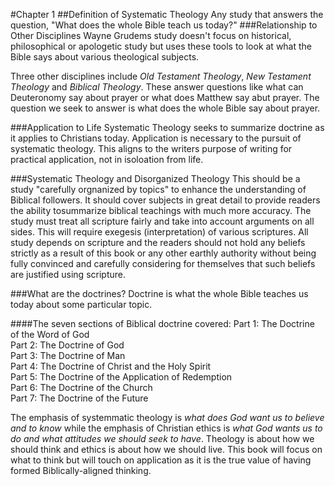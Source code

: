 #Chapter 1
##Definition of Systematic Theology
Any study that answers the question, "What does the whole Bible teach us today?"
###Relationship to Other Disciplines
Wayne Grudems study doesn't focus on historical, philosophical or apologetic study but uses these tools to look at what the Bible says about various theological subjects.

Three other disciplines include *Old Testament Theology*, *New Testament Theology* and *Biblical Theology*. These answer questions like what can Deuteronomy say about prayer or what does Matthew say abut prayer. The question we seek to answer is what does the whole Bible say about prayer.

###Application to Life
Systematic Theology seeks to summarize doctrine as it applies to Christians today. Application is necessary to the pursuit of systematic theology. This aligns to the writers purpose of writing for practical application, not in isoloation from life.

###Systematic Theology and Disorganized Theology
This should be a study "carefully orgnanized by topics" to enhance the understanding of Biblical followers.
It should cover subjects in great detail to provide readers the ability tosummarize biblical teachings with much more accuracy.
The study must treat all scripture fairly and take into account arguments on all sides. 
This will require exegesis (interpretation) of various scriptures.
All study depends on scripture and the readers should not hold any beliefs strictly as a result of this book or any other earthly authority without being fully convinced and carefully considering for themselves that such beliefs are justified using scripture.

###What are the doctrines?
Doctrine is what the whole Bible teaches us today about some particular topic.

####The seven sections of Biblical doctrine covered:
Part 1: The Doctrine of the Word of God<br />
Part 2: The Doctrine of God<br />
Part 3: The Doctrine of Man<br />
Part 4: The Doctrine of Christ and the Holy Spirit<br />
Part 5: The Doctrine of the Application of Redemption<br />
Part 6: The Doctrine of the Church<br />
Part 7: The Doctrine of the Future

The emphasis of systemmatic theology is *what does God want us to believe and to know* while the emphasis of Christian ethics is *what God wants us to do and what attitudes we should seek to have*. Theology is about how we should think and ethics is about how we should live. This book will focus on what to think but will touch on application as it is the true value of having formed Biblically-aligned thinking.
